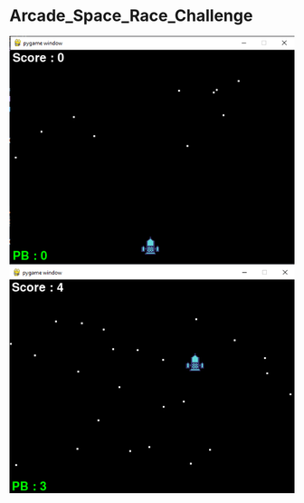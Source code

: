# Arcade_Space_Race_Challenge

![alt text](https://github.com/YasserElj/Arcade_Space_Race_Challenge/blob/2acae3fe253bcf7b92c612bd66a17b2e61cd0c76/images/screenshots/1.PNG)
![alt text](https://github.com/YasserElj/Arcade_Space_Race_Challenge/blob/2acae3fe253bcf7b92c612bd66a17b2e61cd0c76/images/screenshots/2.PNG)
